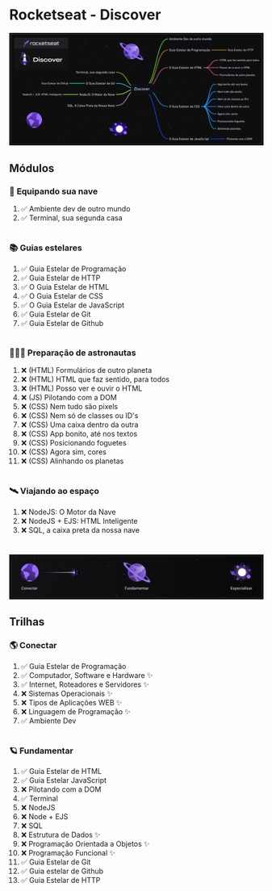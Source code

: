 # Rocketseat - Discover

<div align="center">

![Rocketseat Discover](images/rocketseat_discover_dark.png)

</div>

## Módulos

<!-- ❌✅ -->

### 🚀 **Equipando sua nave**

1. ✅ Ambiente dev de outro mundo
1. ✅ Terminal, sua segunda casa

#

### 📚 **Guias estelares**

1. ✅ Guia Estelar de Programação
1. ✅ Guia Estelar de HTTP
1. ✅ O Guia Estelar de HTML
1. ✅ O Guia Estelar de CSS
1. ✅ O Guia Estelar de JavaScript
1. ✅ Guia Estelar de Git
1. ✅ Guia Estelar de Github

#

### 👨🏽‍🚀 **Preparação de astronautas**

1. ❌ (HTML) Formulários de outro planeta
1. ❌ (HTML) HTML que faz sentido, para todos
1. ❌ (HTML) Posso ver e ouvir o HTML
1. ❌ (JS) Pilotando com a DOM
1. ❌ (CSS) Nem tudo são pixels
1. ❌ (CSS) Nem só de classes ou ID's
1. ❌ (CSS) Uma caixa dentro da outra
1. ❌ (CSS) App bonito, até nos textos
1. ❌ (CSS) Posicionando foguetes
1. ❌ (CSS) Agora sim, cores
1. ❌ (CSS) Alinhando os planetas

#

### 🛰️ **Viajando ao espaço**

1. ❌ NodeJS: O Motor da Nave
1. ❌ NodeJS + EJS: HTML Inteligente
1. ❌ SQL, a caixa preta da nossa nave

#

<div align="center">

![Trilhas Rocketseat Discover](./images/rocketseat_discover2.png)

</div>

## Trilhas

<!-- ❌✅ -->

### 🌎 Conectar

1. ✅ Guia Estelar de Programação
1. ✅ Computador, Software e Hardware ✨
1. ✅ Internet, Roteadores e Servidores ✨
1. ❌ Sistemas Operacionais ✨
1. ❌ Tipos de Aplicações WEB ✨
1. ❌ Linguagem de Programação ✨
1. ✅ Ambiente Dev

#

### 🪐 Fundamentar

1. ✅ Guia Estelar de HTML
1. ✅ Guia Estelar JavaScript
1. ❌ Pilotando com a DOM
1. ✅ Terminal
1. ❌ NodeJS
1. ❌ Node + EJS
1. ❌ SQL
1. ❌ Estrutura de Dados  ✨
1. ❌ Programação Orientada a Objetos ✨
1. ❌ Programação Funcional ✨
1. ✅ Guia Estelar de Git
1. ✅ Guia estelar de Github
1. ✅ Guia Estelar de HTTP

